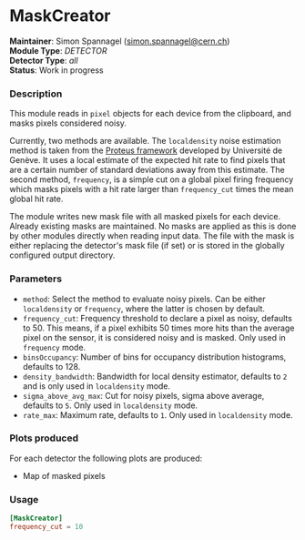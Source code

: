 # MaskCreator
**Maintainer**: Simon Spannagel (<simon.spannagel@cern.ch>)  
**Module Type**: *DETECTOR*  
**Detector Type**: *all*  
**Status**: Work in progress

### Description
This module reads in `pixel` objects for each device from the clipboard, and masks pixels considered noisy.

Currently, two methods are available. The `localdensity` noise estimation method is taken from the [Proteus framework](https://gitlab.cern.ch/unige-fei4tel/proteus) developed by Université de Genève.
It uses a local estimate of the expected hit rate to find pixels that are a certain number of standard deviations away from this estimate.
The second method, `frequency`, is a simple cut on a global pixel firing frequency which masks pixels with a hit rate larger than `frequency_cut` times the mean global hit rate.

The module writes new mask file with all masked pixels for each device. Already existing masks are maintained. No masks are applied as this is done by other modules directly when reading input data. The file with the mask is either replacing the detector's mask file (if set) or is stored in the globally configured output directory.

### Parameters
* `method`: Select the method to evaluate noisy pixels. Can be either `localdensity` or `frequency`, where the latter is chosen by default.
* `frequency_cut`: Frequency threshold to declare a pixel as noisy, defaults to 50. This means, if a pixel exhibits 50 times more hits than the average pixel on the sensor, it is considered noisy and is masked. Only used in `frequency` mode.
* `binsOccupancy`: Number of bins for occupancy distribution histograms, defaults to 128.
* `density_bandwidth`: Bandwidth for local density estimator, defaults to `2` and is only used in `localdensity` mode.
* `sigma_above_avg_max`: Cut for noisy pixels, sigma above average, defaults to `5`. Only used in `localdensity` mode.
* `rate_max`: Maximum rate, defaults to `1`. Only used in `localdensity` mode.

### Plots produced
For each detector the following plots are produced:
* Map of masked pixels

### Usage
```toml
[MaskCreator]
frequency_cut = 10
```
